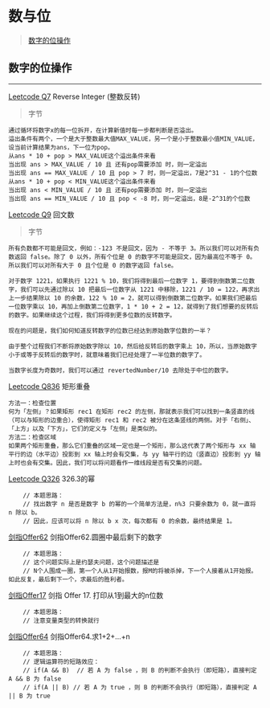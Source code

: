 # 数与位
>[数字的位操作](#数字的位操作)

## 数字的位操作
---
[Leetcode Q7](java_src/7.整数反转.java) Reverse Integer (整数反转) 
> 字节
```
通过循环将数字x的每一位拆开，在计算新值时每一步都判断是否溢出。
溢出条件有两个，一个是大于整数最大值MAX_VALUE，另一个是小于整数最小值MIN_VALUE，设当前计算结果为ans，下一位为pop。
从ans * 10 + pop > MAX_VALUE这个溢出条件来看
当出现 ans > MAX_VALUE / 10 且 还有pop需要添加 时，则一定溢出
当出现 ans == MAX_VALUE / 10 且 pop > 7 时，则一定溢出，7是2^31 - 1的个位数
从ans * 10 + pop < MIN_VALUE这个溢出条件来看
当出现 ans < MIN_VALUE / 10 且 还有pop需要添加 时，则一定溢出
当出现 ans == MIN_VALUE / 10 且 pop < -8 时，则一定溢出，8是-2^31的个位数
```

[Leetcode Q9](java_src/9.回文数.java) 回文数
> 字节
```
所有负数都不可能是回文，例如：-123 不是回文，因为 - 不等于 3。所以我们可以对所有负数返回 false。除了 0 以外，所有个位是 0 的数字不可能是回文，因为最高位不等于 0。所以我们可以对所有大于 0 且个位是 0 的数字返回 false。

对于数字 1221，如果执行 1221 % 10，我们将得到最后一位数字 1，要得到倒数第二位数字，我们可以先通过除以 10 把最后一位数字从 1221 中移除，1221 / 10 = 122，再求出上一步结果除以 10 的余数，122 % 10 = 2，就可以得到倒数第二位数字。如果我们把最后一位数字乘以 10，再加上倒数第二位数字，1 * 10 + 2 = 12，就得到了我们想要的反转后的数字。如果继续这个过程，我们将得到更多位数的反转数字。

现在的问题是，我们如何知道反转数字的位数已经达到原始数字位数的一半？

由于整个过程我们不断将原始数字除以 10，然后给反转后的数字乘上 10，所以，当原始数字小于或等于反转后的数字时，就意味着我们已经处理了一半位数的数字了。

当数字长度为奇数时，我们可以通过 revertedNumber/10 去除处于中位的数字。

```

[Leetcode Q836](java_src/836.矩形重叠.java) 矩形重叠

```
方法一：检查位置
何为「左侧」？如果矩形 rec1 在矩形 rec2 的左侧，那就表示我们可以找到一条竖直的线（可以与矩形的边重合），使得矩形 rec1 和 rec2 被分在这条竖线的两侧。对于「右侧」、「上方」以及「下方」，它们的定义与「左侧」是类似的。
方法二：检查区域
如果两个矩形重叠，那么它们重叠的区域一定也是一个矩形，那么这代表了两个矩形与 xx 轴平行的边（水平边）投影到 xx 轴上时会有交集，与 yy 轴平行的边（竖直边）投影到 yy 轴上时也会有交集。因此，我们可以将问题看作一维线段是否有交集的问题。
```

[Leetcode Q326](java_src/326.3的幂.java) 326.3的幂
```
    // 本题思路：
    // 找出数字 n 是否是数字 b 的幂的一个简单方法是，n%3 只要余数为 0，就一直将 n 除以 b。
    // 因此，应该可以将 n 除以 b x 次，每次都有 0 的余数，最终结果是 1。
```

[剑指Offer62](java_src/剑指Offer62.圆圈中最后剩下的数字.java) 剑指Offer62.圆圈中最后剩下的数字
```
    // 本题思路：
    // 这个问题实际上是约瑟夫问题，这个问题描述是
    // N个人围成一圈，第一个人从1开始报数，报M的将被杀掉，下一个人接着从1开始报。如此反复，最后剩下一个，求最后的胜利者。
```

[剑指Offer17](java_src/剑指Offer17.打印从1到最大的n位数.java) 剑指 Offer 17. 打印从1到最大的n位数
```
    // 本题思路：
    // 注意变量类型的转换就行
```

[剑指Offer64](java_src/剑指Offer64.求1+2+…+n.java) 剑指Offer64.求1+2+…+n
```
    // 本题思路：
    // 逻辑运算符的短路效应：
    // if(A && B)  // 若 A 为 false ，则 B 的判断不会执行（即短路），直接判定 A && B 为 false
    // if(A || B) // 若 A 为 true ，则 B 的判断不会执行（即短路），直接判定 A || B 为 true
```